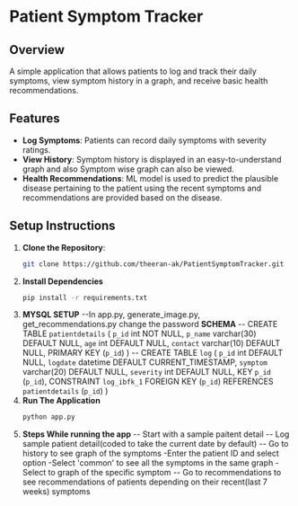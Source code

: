 # Patient Symptom Tracker

## Overview
A simple application that allows patients to log and track their daily symptoms, view symptom history in a graph, and receive basic health recommendations.

## Features
- **Log Symptoms**: Patients can record daily symptoms with severity ratings.
- **View History**: Symptom history is displayed in an easy-to-understand graph and also Symptom wise graph can also be viewed.
- **Health Recommendations**: ML model is used to predict the plausible disease pertaining to the patient using the recent symptoms and recommendations are provided based on the disease.

## Setup Instructions
1. **Clone the Repository**:
   ```bash
   git clone https://github.com/theeran-ak/PatientSymptomTracker.git
2. **Install Dependencies**
   ```bash
   pip install -r requirements.txt
3. **MYSQL SETUP**
   --In app.py, generate_image.py, get_recommendations.py change the password
   **SCHEMA**
  --  CREATE TABLE `patientdetails` (
  `p_id` int NOT NULL,
  `p_name` varchar(30) DEFAULT NULL,
  `age` int DEFAULT NULL,
  `contact` varchar(10) DEFAULT NULL,
  PRIMARY KEY (`p_id`)
  )
 -- CREATE TABLE `log` (
  `p_id` int DEFAULT NULL,
  `logdate` datetime DEFAULT CURRENT_TIMESTAMP,
  `symptom` varchar(20) DEFAULT NULL,
  `severity` int DEFAULT NULL,
  KEY `p_id` (`p_id`),
  CONSTRAINT `log_ibfk_1` FOREIGN KEY (`p_id`) REFERENCES `patientdetails` (`p_id`)
)
4. **Run The Application**
   ```bash
   python app.py
5. **Steps While running the app**
   -- Start with a sample paitent detail
   -- Log sample patient detail(coded to take the current date by default)
   -- Go to history to see graph of the symptoms
       -Enter the patient ID and select option
       -Select 'common' to see all the symptoms in the same graph
       -Select <symptom> to graph of the specific symptom
   -- Go to recommendations to see recommendations of patients depending on their recent(last 7 weeks) symptoms
   
   
   
   
